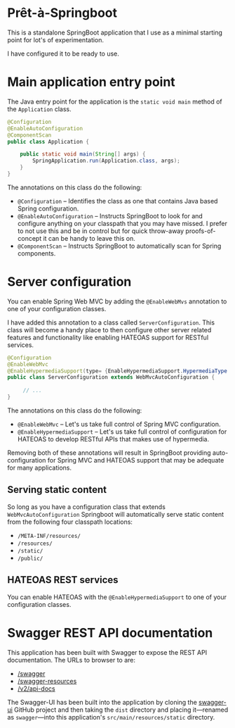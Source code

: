 # Prêt-à-Springboot

This is a standalone SpringBoot application that I use as a minimal starting point for lot's of experimentation.

I have configured it to be ready to use.

# Main application entry point

The Java entry point for the application is the `static void main` method of the `Application` class.

~~~Java
@Configuration
@EnableAutoConfiguration
@ComponentScan
public class Application {

    public static void main(String[] args) {
        SpringApplication.run(Application.class, args);
    }
}
~~~

The annotations on this class do the following:

* `@Configuration` – Identifies the class as one that contains Java based Spring configuration.
* `@EnableAutoConfiguration` – Instructs SpringBoot to look for and configure anything on
your classpath that you may have missed. I prefer to not use this and be in control but for
quick throw-away proofs-of-concept it can be handy to leave this on.
* `@ComponentScan` – Instructs SpringBoot to automatically scan for Spring components.

# Server configuration

You can enable Spring Web MVC by adding the `@EnableWebMvs` annotation to one of your configuration classes.

I have added this annotation to a class called `ServerConfiguration`. 
This class will become a handy place to then configure other server related 
features and functionality like enabling HATEOAS support for RESTful services.

~~~Java
@Configuration
@EnableWebMvc
@EnableHypermediaSupport(type= {EnableHypermediaSupport.HypermediaType.HAL})
public class ServerConfiguration extends WebMvcAutoConfiguration {
     
     // ...
}
~~~

The annotations on this class do the following:

* `@EnableWebMvc` – Let's us take full control of Spring MVC configuration.
* `@EnableHypermediaSupport` – Let's us take full control of configuration for HATEOAS
 to develop RESTful APIs that makes use of hypermedia.

Removing both of these annotations will result in SpringBoot providing auto-configuration for
Spring MVC and HATEOAS support that may be adequate for many applications.

## Serving static content

So long as you have a configuration class that extends `WebMvcAutoConfiguration` 
Springboot will automatically serve static content from the following four 
classpath locations:

* `/META-INF/resources/`
* `/resources/`
* `/static/`
* `/public/`

## HATEOAS REST services

You can enable HATEOAS with the `@EnableHypermediaSupport` to one of your configuration classes.


# Swagger REST API documentation

This application has been built with Swagger to expose the REST API documentation. 
The URLs to browser to are:

* <a href="http://localhost:8080/swagger" target="_blank">/swagger</a>
* <a href="http://localhost:8080/swagger-resources" target="_blank">/swagger-resources</a>
* <a href="http://localhost:8080/v2/api-docs" target="_blank">/v2/api-docs</a>

The Swagger-UI has been built into the application by cloning the 
<a href="https://github.com/swagger-api/swagger-ui" target="_blank">swagger-ui</a>
GitHub project and then taking the `dist` directory and placing it—renamed as `swagger`—into 
this application's `src/main/resources/static` directory.
